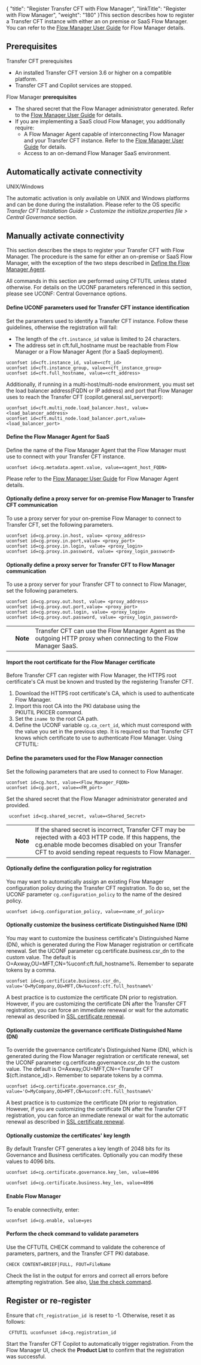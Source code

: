 {
    "title": "Register Transfer CFT with Flow Manager",
    "linkTitle": "Register with Flow Manager",
    "weight": "180"
}This section describes how to register a Transfer CFT instance with either an on premise or SaaS <span class="mc-variable suite_variables.FlowManager variable">Flow Manager</span>. You can refer to the [Flow Manager User Guide](https://docs.axway.com/bundle/FlowManager_20_allOS_en_HTML5/page/user_guide.html) for Flow Manager details.

## Prerequisites

<span class="mc-variable axway_variables.Component_Long_Name variable">Transfer CFT</span> prerequisites

-   An installed Transfer CFT version 3.6 or higher on a compatible platform.
-   Transfer CFT and Copilot services are stopped.

<span class="mc-variable suite_variables.FlowManager variable">Flow Manager</span> **prerequisites**

-   The shared secret that the Flow Manager administrator generated. Refer to the [Flow Manager User Guide](https://docs.axway.com/bundle/FlowManager_20_allOS_en_HTML5/page/flow_manager_user_guide.html) for details.
-   If you are implementing a SaaS cloud Flow Manager, you additionally require:
    -   A Flow Manager Agent capable of interconnecting Flow Manager and your <span class="mc-variable axway_variables.Component_Long_Name variable">Transfer CFT</span> instance. Refer to the [Flow Manager User Guide](https://docs.axway.com/bundle/FlowManager_20_allOS_en_HTML5/page/user_guide.html) for details.
    -   Access to an on-demand Flow Manager SaaS environment.

## Automatically activate connectivity

UNIX/Windows

The automatic activation is only available on UNIX and Windows platforms and can be done during the installation. Please refer to the OS specific *Transfer CFT Installation Guide &gt; Customize the initialize.properties file &gt; Central Governance* section.

## Manually activate connectivity

This section describes the steps to register your <span class="mc-variable axway_variables.Component_Long_Name variable">Transfer CFT</span> with <span class="mc-variable suite_variables.FlowManager variable">Flow Manager</span>. The procedure is the same for either an on-premise or SaaS <span class="mc-variable suite_variables.FlowManager variable">Flow Manager</span>, with the exception of the two steps described in [Define the <span class="mc-variable suite_variables.FlowManager variable">Flow Manager</span> Agent](#Define).

All commands in this section are performed using CFTUTIL unless stated otherwise. For details on the UCONF parameters referenced in this section, please see UCONF: Central Governance options.

#### Define UCONF parameters used for <span class="mc-variable axway_variables.Component_Long_Name variable">Transfer CFT</span> instance identification

Set the parameters used to identify a Transfer CFT instance. Follow these guidelines, otherwise the registration will fail:

-   The length of the `cft.instance_id` value is limited to 24 characters.
-   The address set in <span class="code">cft.full\_hostname</span> must be reachable from <span class="mc-variable suite_variables.FlowManager variable">Flow Manager</span> or a Flow Manager Agent (for a SaaS deployment).

<!-- -->



    uconfset id=cft.instance_id, value=<cft_id>
    uconfset id=cft.instance_group, value=<cft_instance_group>
    uconfset id=cft.full_hostname, value=<cft_address>

Additionally, if running in a multi-host/multi-node environment, you must set the load balancer address(FQDN or IP address) and port that <span class="mc-variable suite_variables.FlowManager variable">Flow Manager</span> uses to reach the Transfer CFT (<span class="code">copilot.general.ssl\_serverport</span>):



    uconfset id=cft.multi_node.load_balancer.host, value=<load_balancer_address>
    uconfset id=cft.multi_node.load_balancer.port,value=<load_balancer_port>

#### Define the Flow Manager Agent for SaaS

Define the name of the Flow Manager Agent that the Flow Manager must use to connect with your Transfer CFT instance.



    uconfset id=cg.metadata.agent.value, value=<agent_host_FQDN>

Please refer to the [Flow Manager User Guide](https://docs.axway.com/bundle/FlowManager_20_allOS_en_HTML5/page/user_guide.html) for Flow Manager Agent details.

#### Optionally define a proxy server for on-premise <span class="mc-variable suite_variables.FlowManager variable">Flow Manager</span> to <span class="mc-variable axway_variables.Component_Long_Name variable">Transfer CFT</span> communication

To use a proxy server for your on-premise <span class="mc-variable suite_variables.FlowManager variable">Flow Manager</span> to connect to <span class="mc-variable axway_variables.Component_Long_Name variable">Transfer CFT</span>, set the following parameters.



    uconfset id=cg.proxy.in.host, value= <proxy_address>
    uconfset id=cg.proxy.in.port,value= <proxy_port>
    uconfset id=cg.proxy.in.login, value= <proxy_login>
    uconfset id=cg.proxy.in.password, value= <proxy_login_password>

#### Optionally define a proxy server for <span class="mc-variable axway_variables.Component_Long_Name variable">Transfer CFT</span> to <span class="mc-variable suite_variables.FlowManager variable">Flow Manager</span> communication

To use a proxy server for your <span class="mc-variable axway_variables.Component_Long_Name variable">Transfer CFT</span> to connect to <span class="mc-variable suite_variables.FlowManager variable">Flow Manager</span>, set the following parameters.



    uconfset id=cg.proxy.out.host, value= <proxy_address>
    uconfset id=cg.proxy.out.port,value= <proxy_port>
    uconfset id=cg.proxy.out.login, value= <proxy_login>
    uconfset id=cg.proxy.out.password, value= <proxy_login_password>  

<table>
   <tbody>
      <tr>
         <td>         </td>
         <td><span><strong>Note</strong></span>         </td>
         <td>Transfer CFT can use the Flow Manager Agent as the outgoing HTTP proxy when connecting to the Flow Manager SaaS.         </td>
      </tr>
   </tbody>
</table>

#### Import the root certificate for the <span class="mc-variable suite_variables.FlowManager variable">Flow Manager</span> certificate

Before Transfer CFT can register with Flow Manager, the HTTPS root certificate's CA must be known and trusted by the registering Transfer CFT.

1.  Download the HTTPS root certificate's CA, which is used to authenticate <span class="mc-variable suite_variables.FlowManager variable">Flow Manager</span>.
2.  Import this root CA into the PKI database using the PKIUTIL PKICER command.
3.  Set the `iname `to the root CA path.
4.  Define the UCONF variable `cg.ca_cert_id`, which must correspond with the value you set in the previous step. It is required so that <span class="mc-variable suite_variables.TransferCFTName variable">Transfer CFT</span> knows which certificate to use to authenticate <span class="mc-variable suite_variables.FlowManager variable">Flow Manager</span>. Using CFTUTIL:

#### Define the parameters used for the <span class="mc-variable suite_variables.FlowManager variable">Flow Manager</span> connection

Set the following parameters that are used to connect to <span class="mc-variable suite_variables.FlowManager variable">Flow Manager</span>.



    uconfset id=cg.host, value=<Flow_Manager_FQDN> 
    uconfset id=cg.port, value=<FM_port>

Set the shared secret that the Flow Manager administrator generated and provided.


     uconfset id=cg.shared_secret, value=<Shared_Secret>

<table>
   <tbody>
      <tr>
         <td>         </td>
         <td><span><strong>Note</strong></span>         </td>
         <td>If the shared secret is incorrect, <span class="mc-variable axway_variables.Component_Long_Name variable">Transfer CFT</span> may be rejected with a 403 HTTP code. If this happens, the <span class="code">cg.enable </span>mode becomes disabled on your Transfer CFT to avoid sending repeat requests to Flow Manager.         </td>
      </tr>
   </tbody>
</table>

#### Optionally define the configuration policy for registration

You may want to automatically assign an existing <span class="mc-variable suite_variables.FlowManager variable">Flow Manager</span> configuration policy during the <span class="mc-variable axway_variables.Component_Long_Name variable">Transfer CFT</span> registration. To do so, set the UCONF parameter `cg.configuration_policy` to the name of the desired policy.



    uconfset id=cg.configuration_policy, value=<name_of_policy>

#### Optionally customize the business certificate Distinguished Name (DN)

You may want to customize the business certificate's Distinguished Name (DN), which is generated during the <span class="mc-variable suite_variables.FlowManager variable">Flow Manager</span> registration or certificate renewal. Set the UCONF parameter cg.certificate.business.csr\_dn to the custom value. The default is O=Axway,OU=MFT,CN=%uconf:cft.full\_hostname%. Remember to separate tokens by a comma.


    uconfset id=cg.certificate.business.csr_dn, value='O=MyCompany,OU=MFT,CN=%uconf:cft.full_hostname%'

A best practice is to customize the certificate DN prior to registration. However, if you are customizing the certificate DN after the Transfer CFT registration, you can force an immediate renewal or wait for the automatic renewal as described in [SSL certificate renewal](../cg_postregister#SSL).

#### Optionally customize the governance certificate Distinguished Name (DN)

To override the governance certificate's Distinguished Name (DN), which is generated during the <span class="mc-variable suite_variables.FlowManager variable">Flow Manager</span> registration or certificate renewal, set the UCONF parameter cg.certificate.governance.csr\_dn to the custom value. The default is O=Axway,OU=MFT,CN=&lt;Transfer CFT $(cft.instance\_id)>. Remember to separate tokens by a comma.


    uconfset id=cg.certificate.governance.csr_dn, value='O=MyCompany,OU=MFT,CN=%uconf:cft.full_hostname%'

A best practice is to customize the certificate DN prior to registration. However, if you are customizing the certificate DN after the Transfer CFT registration, you can force an immediate renewal or wait for the automatic renewal as described in [SSL certificate renewal](../cg_postregister#SSL).

<span id="Customize_keylength"></span>

#### Optionally customize the certificates' key length

By default Transfer CFT generates a key length of 2048 bits for its Governance and Business certificates. Optionally you can modify these values to 4096 bits.



    uconfset id=cg.certificate.governance.key_len, value=4096

    uconfset id=cg.certificate.business.key_len, value=4096

#### Enable <span class="mc-variable suite_variables.FlowManager variable">Flow Manager</span>

To enable connectivity, enter:



    uconfset id=cg.enable, value=yes

#### Perform the check command to validate parameters

Use the CFTUTIL CHECK command to validate the coherence of parameters, partners, and the Transfer CFT PKI database.


    CHECK CONTENT=BRIEF|FULL, FOUT=FileName

Check the list in the output for errors and correct all errors before attempting registration. See also, <a href="../../c_intro_userinterfaces/about_cftutil/check_command" class="MCXref xref">Use the check command</a>.

## Register or re-register

Ensure that `cft_registration_id `is reset to <span class="code">-1</span>. Otherwise, reset it as follows:  



     CFTUTIL uconfunset id=cg.registration_id

Start the <span class="mc-variable suite_variables.TransferCFTName variable">Transfer CFT</span> Copilot to automatically trigger registration. From the Flow Manager UI, check the **Product List** to confirm that the registration was successful.

<span id="Define"></span>

### 
